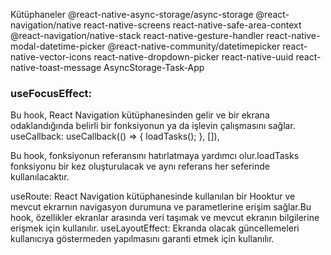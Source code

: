 Kütüphaneler
@react-native-async-storage/async-storage
@react-navigation/native
react-native-screens react-native-safe-area-context
@react-navigation/native-stack
react-native-gesture-handler
react-native-modal-datetime-picker @react-native-community/datetimepicker
react-native-vector-icons
react-native-dropdown-picker
react-native-uuid
react-native-toast-message
AsyncStorage-Task-App

### useFocusEffect:

Bu hook, React Navigation kütüphanesinden gelir ve bir ekrana odaklandığında belirli bir fonksiyonun ya da işlevin çalışmasını sağlar.
useCallback:
useCallback(() => { loadTasks(); }, []),

Bu hook, fonksiyonun referansını hatırlatmaya yardımcı olur.loadTasks fonksiyonu bir kez oluşturulacak ve aynı referans her seferinde kullanılacaktır.

useRoute:
React Navigation kütüphanesinde kullanılan bir Hooktur ve mevcut ekrarnın navigasyon durumuna ve parametlerine erişim sağlar.Bu hook, özellikler ekranlar arasında veri taşımak ve mevcut ekranın bilgilerine erişmek için kullanılır.
useLayoutEffect:
Ekranda olacak güncellemeleri kullanıcıya göstermeden yapılmasını garanti etmek için kullanılır.
